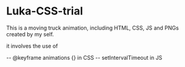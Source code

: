 # Luka-CSS-trial

This is a moving truck animation, including HTML, CSS, JS and PNGs created by my self.

it involves the use of

-- @keyframe animations {} in CSS
-- setIntervalTimeout in JS
